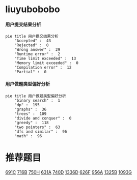 # liuyubobobo

<!-- tabs:start -->



#### **用户提交结果分析**

```mermaid
pie title 用户提交结果分析
    "Accepted" :  43
    "Rejected" :  0
    "Wrong answer" :  29
    "Runtime error" :  2
    "Time limit exceeded" :  13
    "Memory limit exceeded" :  0
    "Compilation error" :  12
    "Partial" :  0
```

#### **用户做题类型偏好分析**

```mermaid
pie title 用户做题类型偏好分析
    "binary search" :  1
    "dp" :  195
    "graphs" :  36
    "trees" :  109
    "divide and conquer" :  0
    "greedy" :  118
    "two pointers" :  63
    "dfs and similar" :  96
    "math" :  96
```



<!-- tabs:end -->
# 推荐题目
[691C](https://codeforces.com/contest/691/problem/C)
[716B](https://codeforces.com/contest/716/problem/B)
[750H](https://codeforces.com/contest/750/problem/H)
[631A](https://codeforces.com/contest/631/problem/A)
[740D](https://codeforces.com/contest/740/problem/D)
[1336D](https://codeforces.com/contest/1336/problem/D)
[626F](https://codeforces.com/contest/626/problem/F)
[956A](https://codeforces.com/contest/956/problem/A)
[1325B](https://codeforces.com/contest/1325/problem/B)
[1093G](https://codeforces.com/contest/1093/problem/G)
